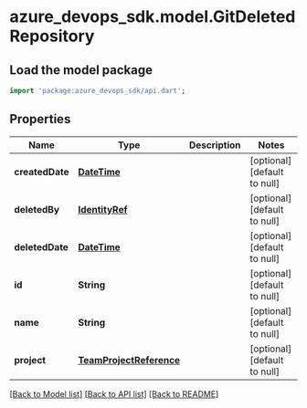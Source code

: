 # azure_devops_sdk.model.GitDeletedRepository

## Load the model package
```dart
import 'package:azure_devops_sdk/api.dart';
```

## Properties
Name | Type | Description | Notes
------------ | ------------- | ------------- | -------------
**createdDate** | [**DateTime**](DateTime.md) |  | [optional] [default to null]
**deletedBy** | [**IdentityRef**](IdentityRef.md) |  | [optional] [default to null]
**deletedDate** | [**DateTime**](DateTime.md) |  | [optional] [default to null]
**id** | **String** |  | [optional] [default to null]
**name** | **String** |  | [optional] [default to null]
**project** | [**TeamProjectReference**](TeamProjectReference.md) |  | [optional] [default to null]

[[Back to Model list]](../README.md#documentation-for-models) [[Back to API list]](../README.md#documentation-for-api-endpoints) [[Back to README]](../README.md)


